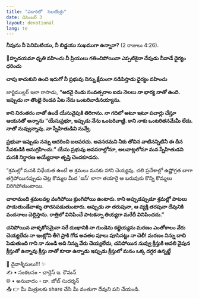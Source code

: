 ```yaml
---
title: "ఎడారిలో  సెలయేర్లు"
date: డిసెంబర్ 3
layout: devotional
lang: te
---
```


**నీవును నీ పెనిమిటియు, నీ బిడ్డయు సుఖముగా ఉన్నారా?** (2 రాజులు 4:26). 

**📖హృదయమా ధృతి వహించు నీ ప్రియులు గతించిపోయినా ఎప్పటికైనా దేవుడు నీవాడే ధైర్యం ధరించు**

**చావు కాచుకుని ఉంది ఇదుగో నీ ప్రభువు నిన్ను క్షేమంగా నడిపిస్తాడు ధైర్యం వహించు**

జార్జిముల్లర్ ఇలా రాసాడు, **“అరవై రెండు సంవత్సరాల ఐదు నెలలు నా భార్య నాతో ఉంది. ఇప్పుడు నా తొంభై రెండవ ఏట నేను ఒంటరివాడినయ్యాను.**

 **కాని నిరంతరం నాతో ఉండే యేసువైపుకి తిరిగాను. నా గదిలో అటూ ఇటూ పచార్లు చేస్తూ ఆయనతో అన్నాను “యేసుప్రభూ, ఇప్పుడు నేను ఒంటరివాణ్ణి. కాని నాకు ఒంటరితనమేమీ లేదు. నాతో నువ్వున్నావు. నా స్నేహితుడివి నువ్వే.**

 **ప్రభువా ఇప్పుడు నన్ను ఆదరించి బలపరచు. అవసరమని నీకు తోచిన వాటినన్నిటినీ ఈ దీన సేవకుడికి అనుగ్రహించు.” యేసు ప్రభువు అవసరాల్లోనూ, అలవాట్లలోనూ మన స్నేహితుడని మనకి నిర్ధారణ అయ్యేదాకా తృప్తి చెందకూడదు.**

“శ్రమల్లో మనకి విధేయత ఉంటే ఆ శ్రమలు మనకు హాని చెయ్యవు. చలి ప్రదేశాల్లో ఉష్ణోగ్రత బాగా తగ్గిపోయినప్పుడు చెట్ల కొమ్మల మీద 'ఐస్' లాగా తయారై ఆ బరువుకు కొన్ని కొమ్మలు విరిగిపోతుంటాయి. 

**చాలామంది శ్రమలవల్ల వంగిపోయి క్రుంగిపోయి ఉంటారు. కాని అప్పుడప్పుడూ శ్రమల్లో పాటలు పాడుతుండేవాళ్ళు తారసపడుతుంటారు. అప్పుడు నా తరుపునా, ఆ వ్యక్తి తరపునా దేవునికి వందనాలు చెల్లిస్తాను. రాత్రిలో వినిపించే పాటకన్నా తియ్యగా మరేదీ వినిపించదు.”**

**చనిపోయిన వాళ్ళకోసమైనా సరే దుఃఖానికి నా గుండెను కట్టెయ్యను మరణం ఎంతోకాలం వేరు చెయ్యలేదు నా ఇంట్లోని తీగె ప్రాకి గోడ అవతల పూలు పూసినట్టు నా చెలీ! మరణం నిన్ను దాచి పెడుతుంది గాని నా నుండి అది నిన్ను వేరు చెయ్యలేదు, చనిపోయిన నువ్వు క్రీస్తుకి ఆవలి వైపున క్రీస్తుతో ఉన్నావు క్రీస్తు నాతో కూడా ఉన్నాడు ఇప్పుడు క్రీస్తులో మనం ఒక్క దగ్గర ఉన్నట్టే**

<div class="blessing">🙏 <span class="bless-text">దైవాశ్శీసులు!!!</span> ✨</div>

<div class="credit">✍️ <span class="credit-text">▪ సంకలనం - చార్లెస్ ఇ. కౌమన్</span></div>
<div class="credit">🌐 <span class="credit-text">▪ అనువాదం - డా. జోబ్ సుదర్శన్</span></div>

<div class="share">📤 👉 <span class="share-text">మీ మిత్రులకు share చేసి మీ వంతుగా దేవుని పని చేయండి.</span></div>
